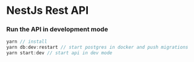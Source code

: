 # NestJs Rest API

### Run the API in development mode

```javascript
yarn // install
yarn db:dev:restart // start postgres in docker and push migrations
yarn start:dev // start api in dev mode
```
